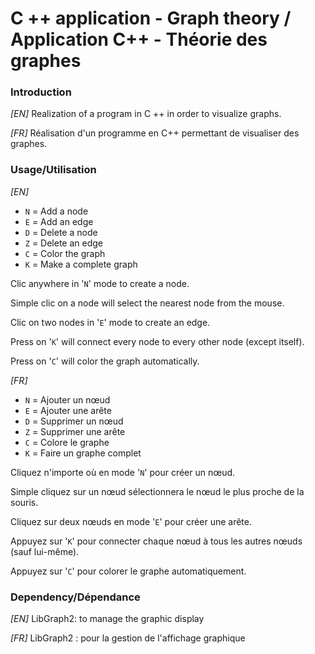 # C ++ application - Graph theory / Application C++ - Théorie des graphes

### Introduction

_[EN]_ Realization of a program in C ++ in order to visualize graphs.

_[FR]_ Réalisation d'un programme en C++ permettant de visualiser des graphes.

### Usage/Utilisation

_[EN]_

- `N` = Add a node
- `E` = Add an edge
- `D` = Delete a node
- `Z` = Delete an edge
- `C` = Color the graph
- `K` = Make a complete graph

Clic anywhere in '`N`' mode to create a node.

Simple clic on a node will select the nearest node from the mouse.

Clic on two nodes in '`E`' mode to create an edge.

Press on '`K`' will connect every node to every other node (except itself).

Press on '`C`' will color the graph automatically.

_[FR]_

- `N` = Ajouter un nœud
- `E` = Ajouter une arête
- `D` = Supprimer un nœud
- `Z` = Supprimer une arête
- `C` = Colore le graphe
- `K` = Faire un graphe complet

Cliquez n'importe où en mode '`N`' pour créer un nœud.

Simple cliquez sur un nœud sélectionnera le nœud le plus proche de la souris.

Cliquez sur deux nœuds en mode '`E`' pour créer une arête.

Appuyez sur '`K`' pour connecter chaque nœud à tous les autres nœuds (sauf lui-même).

Appuyez sur '`C`' pour colorer le graphe automatiquement.

### Dependency/Dépendance

_[EN]_ LibGraph2: to manage the graphic display

_[FR]_ LibGraph2 : pour la gestion de l'affichage graphique
